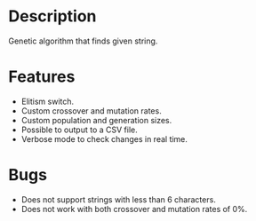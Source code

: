 Description
===========

Genetic algorithm that finds given string.

Features
========

- Elitism switch.
- Custom crossover and mutation rates.
- Custom population and generation sizes.
- Possible to output to a CSV file.
- Verbose mode to check changes in real time.

Bugs
====

- Does not support strings with less than 6 characters.
- Does not work with both crossover and mutation rates of 0%.
